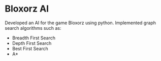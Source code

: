 # Bloxorz AI
Developed an AI for the game Bloxorz using python. 
Implemented graph search algorithms such as: 
- Breadth First Search
- Depth First Search
- Best First Search
- A*
